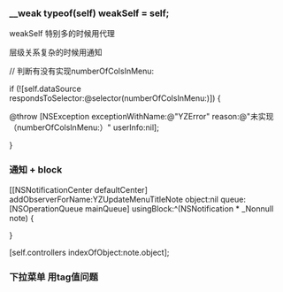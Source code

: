 ### __weak typeof(self) weakSelf = self;



weakSelf 特别多的时候用代理

层级关系复杂的时候用通知


 // 判断有没有实现numberOfColsInMenu:

 if (![self.dataSource respondsToSelector:@selector(numberOfColsInMenu:)]) {

 @throw [NSException exceptionWithName:@"YZError" reason:@"未实现（numberOfColsInMenu:）" userInfo:nil];

 }


### 通知 + block

[[NSNotificationCenter defaultCenter] addObserverForName:YZUpdateMenuTitleNote object:nil queue:[NSOperationQueue mainQueue] usingBlock:^(NSNotification * _Nonnull note) {


}



 [self.controllers indexOfObject:note.object];

### 下拉菜单  用tag值问题
